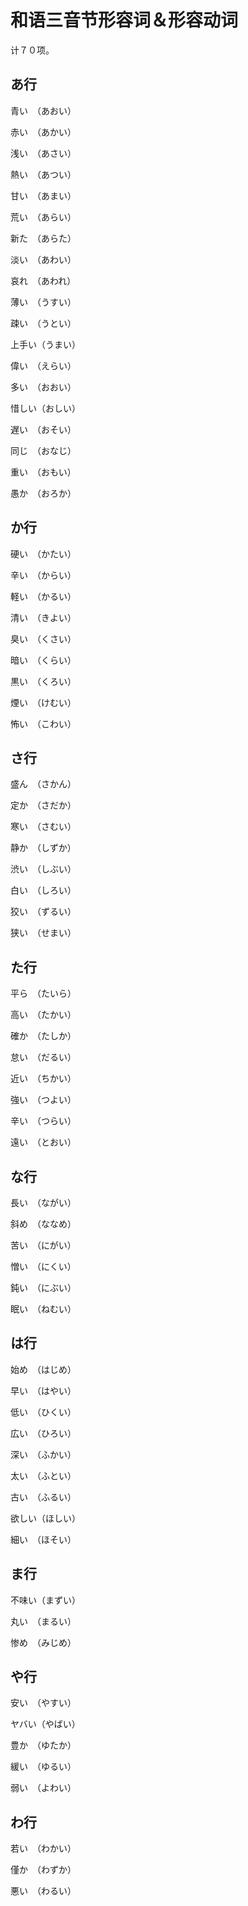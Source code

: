 # 和语三音节形容词＆形容动词

计７０项。

## あ行

青い　（あおい）

赤い　（あかい）

浅い　（あさい）

熱い　（あつい）

甘い　（あまい）

荒い　（あらい）

新た　（あらた）

淡い　（あわい）

哀れ　（あわれ）

薄い　（うすい）

疎い　（うとい）

上手い（うまい）

偉い　（えらい）

多い　（おおい）

惜しい（おしい）

遅い　（おそい）

同じ　（おなじ）

重い　（おもい）

愚か　（おろか）

## か行

硬い　（かたい）

辛い　（からい）

軽い　（かるい）

清い　（きよい）

臭い　（くさい）

暗い　（くらい）

黒い　（くろい）

煙い　（けむい）

怖い　（こわい）

## さ行

盛ん　（さかん）

定か　（さだか）

寒い　（さむい）

静か　（しずか）

渋い　（しぶい）

白い　（しろい）

狡い　（ずるい）

狭い　（せまい）

## た行

平ら　（たいら）

高い　（たかい）

確か　（たしか）

怠い　（だるい）

近い　（ちかい）

強い　（つよい）

辛い　（つらい）

遠い　（とおい）

## な行

長い　（ながい）

斜め　（ななめ）

苦い　（にがい）

憎い　（にくい）

鈍い　（にぶい）

眠い　（ねむい）

## は行

始め　（はじめ）

早い　（はやい）

低い　（ひくい）

広い　（ひろい）

深い　（ふかい）

太い　（ふとい）

古い　（ふるい）

欲しい（ほしい）

細い　（ほそい）

## ま行

不味い（まずい）

丸い　（まるい）

惨め　（みじめ）

## や行

安い　（やすい）

ヤバい（やばい）

豊か　（ゆたか）

緩い　（ゆるい）

弱い　（よわい）

## わ行

若い　（わかい）

僅か　（わずか）

悪い　（わるい）
